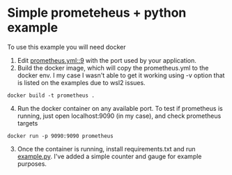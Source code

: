 # Simple prometeheus + python example

To use this example you will need docker

1. Edit [prometheus.yml::9](prometheus.yml) with the port used by your application.
2. Build the docker image, which will copy the prometheus.yml to the docker env. I my case I 
wasn't able to get it working using -v option that is listed on the examples due to wsl2 issues.
```
docker build -t prometheus .
```
4. Run the docker container on any available port. To test if prometheus is running, just open localhost:9090 (in my case), and check prometheus targets
```
docker run -p 9090:9090 prometheus
```
3. Once the container is running, install requirements.txt and run [example.py](example.py). I've added a simple counter and gauge for example purposes.